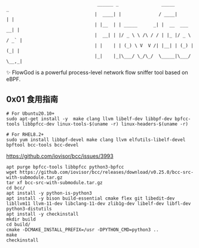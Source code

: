 
                                      ______ _                _____           _ 
                                     |  ____| |              / ____|         | |
                                     | |__  | | _____      _| |  __  ___   __| |
                                     |  __| | |/ _ \ \ /\ / / | |_ |/ _ \ / _` |
                                     | |    | | (_) \ V  V /| |__| | (_) | (_| |
                                     |_|    |_|\___/ \_/\_/  \_____|\___/ \__,_|
✨ FlowGod is a powerful process-level network flow sniffer tool based on eBPF.

## 0x01 食用指南

```
# For Ubuntu20.10+
sudo apt-get install -y  make clang llvm libelf-dev libbpf-dev bpfcc-tools libbpfcc-dev linux-tools-$(uname -r) linux-headers-$(uname -r)

# For RHEL8.2+
sudo yum install libbpf-devel make clang llvm elfutils-libelf-devel bpftool bcc-tools bcc-devel
```

https://github.com/iovisor/bcc/issues/3993

```
apt purge bpfcc-tools libbpfcc python3-bpfcc
wget https://github.com/iovisor/bcc/releases/download/v0.25.0/bcc-src-with-submodule.tar.gz
tar xf bcc-src-with-submodule.tar.gz
cd bcc/
apt install -y python-is-python3
apt install -y bison build-essential cmake flex git libedit-dev   libllvm11 llvm-11-dev libclang-11-dev zlib1g-dev libelf-dev libfl-dev python3-distutils
apt install -y checkinstall
mkdir build
cd build/
cmake -DCMAKE_INSTALL_PREFIX=/usr -DPYTHON_CMD=python3 ..
make
checkinstall
```

